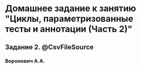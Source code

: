 # Домашнее задание к занятию "Циклы, параметризованные тесты и аннотации (Часть 2)"
## Задание 2. @CsvFileSource
### Воронович А.А.
